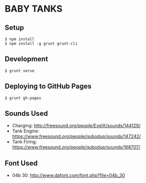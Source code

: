 # BABY TANKS

## Setup

    $ npm install
    $ npm install -g grunt grunt-cli

## Development

    $ grunt serve

## Deploying to GitHub Pages

    $ grunt gh-pages

## Sounds Used

- Charging: http://freesound.org/people/EvelX/sounds/144129/
- Tank Engine: https://www.freesound.org/people/qubodup/sounds/147242/
- Tank Firing: https://www.freesound.org/people/qubodup/sounds/168707/

## Font Used

- 04b 30: http://www.dafont.com/font.php?file=04b_30
